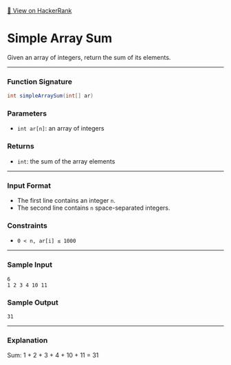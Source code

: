 [🔗 View on HackerRank](https://www.hackerrank.com/challenges/simple-array-sum/problem)

# Simple Array Sum

Given an array of integers, return the sum of its elements.

---

### Function Signature

```java
int simpleArraySum(int[] ar)
```

### Parameters

- `int ar[n]`: an array of integers

### Returns

- `int`: the sum of the array elements

---

### Input Format

- The first line contains an integer `n`.
- The second line contains `n` space-separated integers.

### Constraints

- `0 < n, ar[i] ≤ 1000`

---

### Sample Input

```
6
1 2 3 4 10 11
```

### Sample Output

```
31
```

---

### Explanation

Sum: 1 + 2 + 3 + 4 + 10 + 11 = 31

